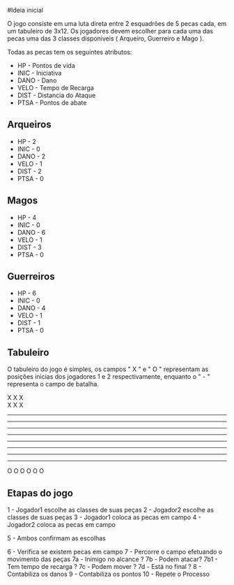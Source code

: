#Ideia inicial

O jogo consiste em uma luta direta entre 2 esquadrões de 5 pecas cada, em um tabuleiro de 3x12.
Os jogadores devem escolher para cada uma das pecas uma das 3 classes disponiveis ( Arqueiro, Guerreiro e Mago ).

Todas as pecas tem os seguintes atributos:

 - HP    - Pontos de vida
 - INIC  - Iniciativa
 - DANO  - Dano
 - VELO  - Tempo de Recarga
 - DIST  - Distancia do Ataque
 - PTSA  - Pontos de abate

## Arqueiros

 - HP    - 2
 - INIC  - 0
 - DANO  - 2
 - VELO  - 1
 - DIST  - 2
 - PTSA  - 0

## Magos

 - HP    - 4
 - INIC  - 0
 - DANO  - 6
 - VELO  - 1
 - DIST  - 3
 - PTSA  - 0

## Guerreiros

- HP    - 6
- INIC  - 0
- DANO  - 4
- VELO  - 1
- DIST  - 1
- PTSA  - 0


## Tabuleiro

O tabuleiro do jogo é simples, os campos " X " e " O " representam as posições inicias dos jogadores 1 e 2 respectivamente, enquanto o " - " representa o campo de batalha. 

X X X        
X X X
- - -
- - - 
- - -
- - -
- - -
- - - 
- - -
- - -
O O O
O O O

## Etapas do jogo

1  - Jogador1 escolhe as classes de suas peças
2  - Jogador2 escolhe as classes de suas peças 
3  - Jogador1 coloca as pecas em campo
4  - Jogador2 coloca as pecas em campo
<!-- O ideal é que as etapas acima sejam ocultas entre jogadores -->
5  - Ambos confirmam as escolhas
<!-- Inicio -->
6  - Verifica se existem pecas em campo
7  - Percorre o campo efetuando o movimento das peças
    7a - Inimigo no alcance ?
    7b - Podem atacar?
        7b1 - Tem tempo de recarga ?
    7c - Podem mover ?
    7d - Está no final ?
8  - Contabiliza os danos
9  - Contabiliza os pontos
10 - Repete o Processo
        




 